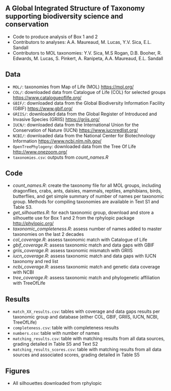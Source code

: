 ## A Global Integrated Structure of Taxonomy supporting biodiversity science and conservation

- Code to produce analysis of Box 1 and 2
- Contributors to analyses: A.A. Maureaud, M. Lucas, Y.V. Sica, E.L. Sandall
- Contributors to MOL taxonomies: Y.V. Sica, M.S Rogan, D.B. Booher, R. Edwards, M. Lucas, S. Pinkert, A. Ranipeta, A.A. Maureaud, E.L. Sandall

## Data
- `MOL/`: taxonomies from Map of Life (MOL) https://mol.org/
- `COL/`: downloaded data from Catalogue of Life (COL) for selected groups https://www.catalogueoflife.org/
- `GBIF/`: downloaded data from the Global Biodiversity Information Facility (GBIF) https://www.gbif.org/
- `GRIIS/`: downloaded data from the Global Register of Introduced and Invasive Species (GRIIS) https://griis.org/
- `IUCN/`: downloaded data from the International Union for the Conservation of Nature (IUCN) https://www.iucnredlist.org/
- `NCBI/`: downloaded data from the National Center for Biotechnology Information https://www.ncbi.nlm.nih.gov/
- `OpenTreePhylogeny`: downloaded data from the Tree Of Life http://www.onezoom.org/
- `taxonomies.csv`: outputs from *count_names.R*

## Code
- *count_names.R*: create the taxonomy file for all MOL groups, including dragonflies, crabs, ants, daisies, mammals, reptiles, amphibians, birds, butterflies, and get simple summary of number of names per taxonomic group. Methods for compiling taxonomies are available in Text S1 and Table S3.
- *get_silhouettes.R*: for each taxonomic group, download and store a silhouette use for Box 1 and 2 from the rphylopic package http://phylopic.org/
- *taxonomic_completeness.R*: assess number of names added to master taxonomies on the last 2 decades
- *col_coverage.R*: assess taxonomic match with Catalogue of Life
- *gbif_coverage.R*: assess taxonomic match and data gaps with GBIF
- *griis_coverage.R*: assess taxonomic mismatch with GRIIS
- *iucn_coverage.R*: assess taxonomic match and data gaps with IUCN taxonomy and red list
- *ncbi_coverage.R*: assess taxonomic match and genetic data coverage with NCBI
- *tree_coverage.R*: assess taxonomic match and phylogenetic affiliation with TreeOfLife

## Results
- `match_XX_results.csv`: tables with coverage and data gaps results per taxonomic group and database (either COL, GBIF, GRIIS, IUCN, NCBI, TreeOfLife)
- `completeness.csv`: table with completeness results
- `numbers.csv`: table with number of names
- `matching_results.csv`: table with matching results from all data sources, grading detailed in Table S5 and Text S2
- `matching_results_scores.csv`: table with matching results from all data sources and associated scores, grading detailed in Table S5

## Figures
- All silhouettes downloaded from rphylopic
